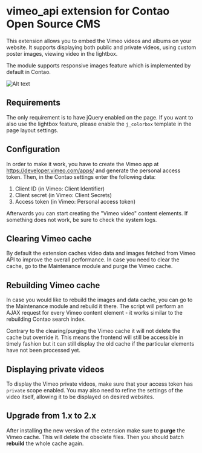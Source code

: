 vimeo_api extension for Contao Open Source CMS
==============================================

This extension allows you to embed the Vimeo videos and albums on your website. It supports displaying both public and private videos, using custom poster images, viewing video in the lightbox.

The module supports responsive images feature which is implemented by default in Contao.

![Alt text](../screenshots/screenshot.jpg?raw=true)

## Requirements

The only requirement is to have jQuery enabled on the page. If you want to also use the lightbox feature, please enable the ```j_colorbox``` template in the page layout settings.

## Configuration

In order to make it work, you have to create the Vimeo app at <https://developer.vimeo.com/apps/> and generate the personal access token. Then, in the Contao settings enter the following data:

1. Client ID (in Vimeo: Client Identifier)
2. Client secret (in Vimeo: Client Secrets)
3. Access token (in Vimeo: Personal access token)

Afterwards you can start creating the "Vimeo video" content elements. If something does not work, be sure to check the system logs.

## Clearing Vimeo cache

By default the extension caches video data and images fetched from Vimeo API to improve the overall performance. In case you need to clear the cache, go to the Maintenance module and purge the Vimeo cache.

## Rebuilding Vimeo cache

In case you would like to rebuild the images and data cache, you can go to the Maintenance module and rebuild it there. The script will perform an AJAX request for every Vimeo content element - it works similar to the rebuilding Contao search index.
 
Contrary to the clearing/purging the Vimeo cache it will not delete the cache but override it. This means the frontend will still be accessible in timely fashion but it can still display the old cache if the particular elements have not been processed yet.

## Displaying private videos

To display the Vimeo private videos, make sure that your access token has ```private``` scope enabled. You may also need to refine the settings of the video itself, allowing it to be displayed on desired websites.

## Upgrade from 1.x to 2.x

After installing the new version of the extension make sure to **purge** the Vimeo cache. This will delete the obsolete files. Then you should batch **rebuild** the whole cache again.